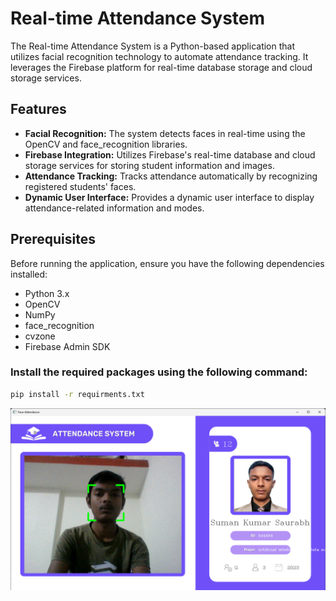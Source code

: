 # Real-time Attendance System

The Real-time Attendance System is a Python-based application that utilizes facial recognition technology to automate attendance tracking. It leverages the Firebase platform for real-time database storage and cloud storage services.

## Features

- **Facial Recognition:** The system detects faces in real-time using the OpenCV and face_recognition libraries.
- **Firebase Integration:** Utilizes Firebase's real-time database and cloud storage services for storing student information and images.
- **Attendance Tracking:** Tracks attendance automatically by recognizing registered students' faces.
- **Dynamic User Interface:** Provides a dynamic user interface to display attendance-related information and modes.

## Prerequisites

Before running the application, ensure you have the following dependencies installed:

- Python 3.x
- OpenCV
- NumPy
- face_recognition
- cvzone
- Firebase Admin SDK

### Install the required packages using the following command:

```bash
pip install -r requirments.txt
```


![Screenshot](/screenshot.png)
